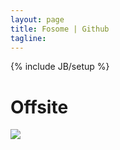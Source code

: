 ```yaml
---
layout: page
title: Fosome | Github
tagline:
---
```

{% include JB/setup %}

# Offsite

<img src="http://3.bp.blogspot.com/_vY8I5HvOvk8/TR7Ls1Nz-TI/AAAAAAAAOzY/vtZOVG9_APs/s400/a-hungover-owls-5.jpg" />
